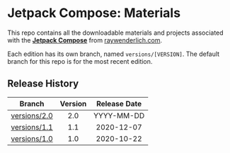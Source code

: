 # Jetpack Compose: Materials


This repo contains all the downloadable materials and projects associated with the **[Jetpack Compose](https://www.raywenderlich.com/17332237-jetpack-compose)** from [raywenderlich.com](https://www.raywenderlich.com).

Each edition has its own branch, named `versions/[VERSION]`. The default branch for this repo is for the most recent edition.

## Release History

| Branch                                                       | Version | Release Date |
| ------------------------------------------------------------ | :-----: | :----------: |
| [versions/2.0](https://github.com/raywenderlich/video-jcomp-materials/tree/versions/2.0) |   2.0   |  YYYY-MM-DD  |
| [versions/1.1](https://github.com/raywenderlich/video-jcomp-materials/tree/versions/1.1) |   1.1   |  2020-12-07  |
| [versions/1.0](https://github.com/raywenderlich/video-jcomp-materials/tree/versions/1.0) |   1.0   |  2020-10-22  |
